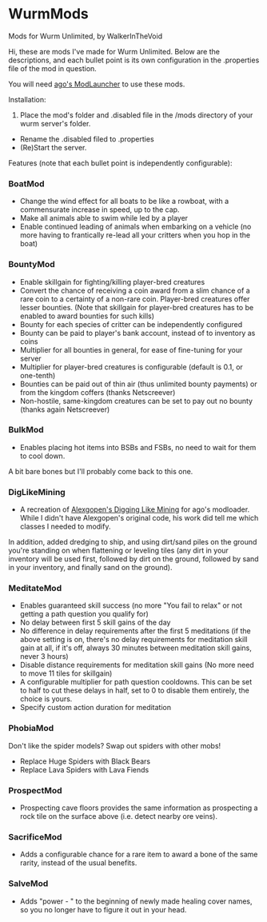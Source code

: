 # WurmMods
Mods for Wurm Unlimited, by WalkerInTheVoid

Hi, these are mods I've made for Wurm Unlimited.  Below are the descriptions, and each bullet point is its own configuration in the .properties file of the mod in question.

You will need [ago's ModLauncher](https://github.com/ago1024/WurmServerModLauncher/releases) to use these mods.

Installation:

1. Place the mod's folder and .disabled file in the /mods directory of your wurm server's folder.
* Rename the .disabled filed to .properties
* (Re)Start the server.

Features (note that each bullet point is independently configurable): 

### BoatMod
 * Change the wind effect for all boats to be like a rowboat, with a commensurate increase in speed, up to the cap.
 * Make all animals able to swim while led by a player
 * Enable continued leading of animals when embarking on a vehicle (no more having to frantically re-lead all your critters when you hop in the boat)


### BountyMod
 * Enable skillgain for fighting/killing player-bred creatures
 * Convert the chance of receiving a coin award from a slim chance of a rare coin to a certainty of a non-rare coin.  Player-bred creatures offer lesser bounties.  (Note that skillgain for player-bred creatures has to be enabled to award bounties for such kills)
 * Bounty for each species of critter can be independently configured
 * Bounty can be paid to player's bank account, instead of to inventory as coins
 * Multiplier for all bounties in general, for ease of fine-tuning for your server
 * Multiplier for player-bred creatures is configurable (default is 0.1, or one-tenth)
 * Bounties can be paid out of thin air (thus unlimited bounty payments) or from the kingdom coffers (thanks Netscreever)
 * Non-hostile, same-kingdom creatures can be set to pay out no bounty (thanks again Netscreever)

### BulkMod
 * Enables placing hot items into BSBs and FSBs, no need to wait for them to cool down.

A bit bare bones but I'll probably come back to this one.

### DigLikeMining
* A recreation of [Alexgopen's Digging Like Mining](http://forum.wurmonline.com/index.php?/topic/132826-wip-digging-like-mining/) for ago's modloader.  While I didn't have Alexgopen's original code, his work did tell me which classes I needed to modify.

In addition, added dredging to ship, and using dirt/sand piles on the ground you're standing on when flattening or leveling tiles (any dirt in your inventory will be used first, followed by dirt on the ground, followed by sand in your inventory, and finally sand on the ground).
 
### MeditateMod
  * Enables guaranteed skill success (no more "You fail to relax" or not getting a path question you qualify for)
  * No delay between first 5 skill gains of the day
  * No difference in delay requirements after the first 5 meditations (if the above setting is on, there's no delay requirements for meditation skill gain at all, if it's off, always 30 minutes between meditation skill gains, never 3 hours)
  * Disable distance requirements for meditation skill gains (No more need to move 11 tiles for skillgain)
  * A configurable multiplier for path question cooldowns.  This can be set to half to cut these delays in half, set to 0 to disable them entirely, the choice is yours.
  * Specify custom action duration for meditation
  
### PhobiaMod
Don't like the spider models?  Swap out spiders with other mobs!
  * Replace Huge Spiders with Black Bears
  * Replace Lava Spiders with Lava Fiends

### ProspectMod
  * Prospecting cave floors provides the same information as prospecting a rock tile on the surface above (i.e. detect nearby ore veins).

### SacrificeMod
  * Adds a configurable chance for a rare item to award a bone of the same rarity, instead of the usual benefits.

### SalveMod
  * Adds "power - " to the beginning of newly made healing cover names, so you no longer have to figure it out in your head.


